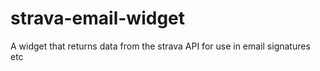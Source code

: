 # strava-email-widget
A widget that returns data from the strava API for use in email signatures etc
